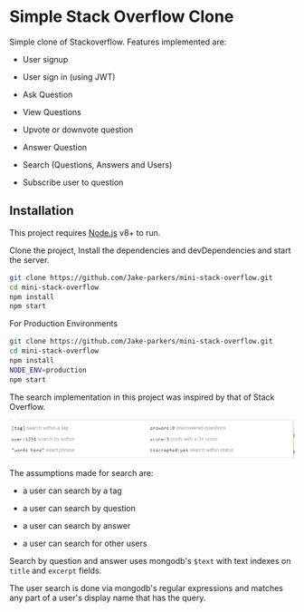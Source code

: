 # Simple Stack Overflow Clone

Simple clone of Stackoverflow. Features implemented are:

- User signup

- User sign in (using JWT)

- Ask Question

- View Questions

- Upvote or downvote question

- Answer Question

- Search (Questions, Answers and Users)

- Subscribe user to question

## Installation

This project requires [Node.js](https://nodejs.org/) v8+ to run.

Clone the project, Install the dependencies and devDependencies and start the server.

```sh
git clone https://github.com/Jake-parkers/mini-stack-overflow.git
cd mini-stack-overflow
npm install
npm start
```

For Production Environments

```sh
git clone https://github.com/Jake-parkers/mini-stack-overflow.git
cd mini-stack-overflow
npm install
NODE_ENV=production
npm start
```

The search implementation in this project was inspired by that of Stack Overflow.

![Stack Overflow Search](/assets/images/stackOverflowSearch.png)

The assumptions made for search are:

- a user can search by a tag

- a user can search by question

- a user can search by answer

- a user can search for other users

Search by question and answer uses mongodb's ```$text``` with text indexes on ```title``` and ```excerpt``` fields.

The user search is done via mongodb's regular expressions and matches any part of a user's display name that has the query.

